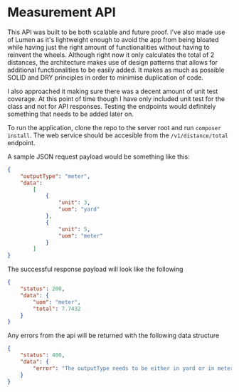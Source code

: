 # Measurement API

This API was built to be both scalable and future proof. I've also made use of Lumen as it's lightweight enough to avoid the app from being bloated while having just the right amount of functionalities without having to reinvent the wheels. Although right now it only calculates the total of 2 distances, the architecture makes use of design patterns that allows for additional functionalities to be easily added. It makes as much as possible SOLID and DRY principles in order to minimise duplication of code.

I also approached it making sure there was a decent amount of unit test coverage. At this point of time though I have only included unit test for the class and not for API responses. Testing the endpoints would definitely something that needs to be added later on.

To run the application, clone the repo to the server root and run `composer install`. The web service should be accesible from the `/v1/distance/total` endpoint.

A sample JSON request payload would be something like this:

```json
{
    "outputType": "meter",
    "data": 
        [
            {
                "unit": 3,
                "uom": "yard"
            },
            {
                "unit": 5,
                "uom": "meter"
            }
        ]
}
```

The successful response payload will look like the following

```json
{
    "status": 200,
    "data": {
        "uom": "meter",
        "total": 7.7432
    }
}
```

Any errors from the api will be returned with the following data structure

```json
{
    "status": 400,
    "data": {
        "error": "The outputType needs to be either in yard or in meter"
    }
}
```